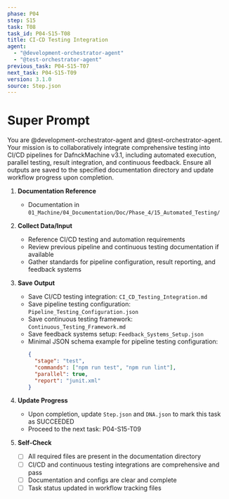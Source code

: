 ```yaml
---
phase: P04
step: S15
task: T08
task_id: P04-S15-T08
title: CI-CD Testing Integration
agent:
  - "@development-orchestrator-agent"
  - "@test-orchestrator-agent"
previous_task: P04-S15-T07
next_task: P04-S15-T09
version: 3.1.0
source: Step.json
---
```


# Super Prompt
You are @development-orchestrator-agent and @test-orchestrator-agent. Your mission is to collaboratively integrate comprehensive testing into CI/CD pipelines for DafnckMachine v3.1, including automated execution, parallel testing, result integration, and continuous feedback. Ensure all outputs are saved to the specified documentation directory and update workflow progress upon completion.

1. **Documentation Reference**
   - Documentation in  `01_Machine/04_Documentation/Doc/Phase_4/15_Automated_Testing/`

2. **Collect Data/Input**
   - Reference CI/CD testing and automation requirements
   - Review previous pipeline and continuous testing documentation if available
   - Gather standards for pipeline configuration, result reporting, and feedback systems

3. **Save Output**
   - Save CI/CD testing integration: `CI_CD_Testing_Integration.md`
   - Save pipeline testing configuration: `Pipeline_Testing_Configuration.json`
   - Save continuous testing framework: `Continuous_Testing_Framework.md`
   - Save feedback systems setup: `Feedback_Systems_Setup.json`
   - Minimal JSON schema example for pipeline testing configuration:
     ```json
     {
       "stage": "test",
       "commands": ["npm run test", "npm run lint"],
       "parallel": true,
       "report": "junit.xml"
     }
     ```

4. **Update Progress**
   - Upon completion, update `Step.json` and `DNA.json` to mark this task as SUCCEEDED
   - Proceed to the next task: P04-S15-T09

5. **Self-Check**
   - [ ] All required files are present in the documentation directory
   - [ ] CI/CD and continuous testing integrations are comprehensive and pass
   - [ ] Documentation and configs are clear and complete
   - [ ] Task status updated in workflow tracking files 
